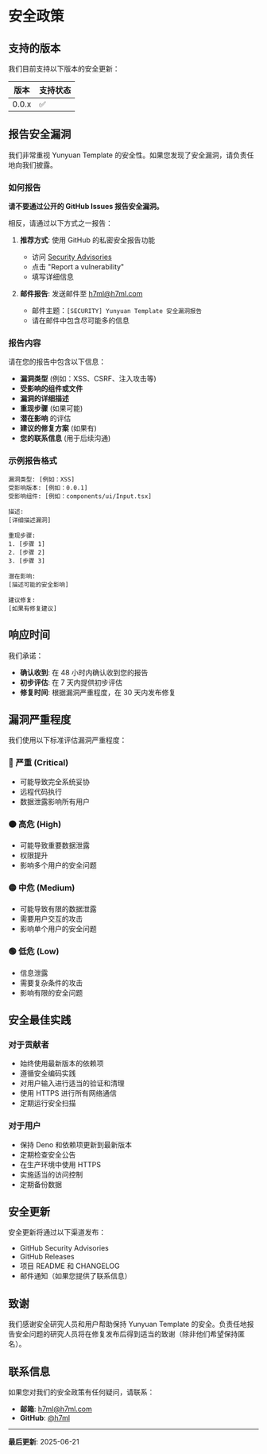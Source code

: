 # 安全政策

## 支持的版本

我们目前支持以下版本的安全更新：

| 版本  | 支持状态 |
| ----- | -------- |
| 0.0.x | ✅       |

## 报告安全漏洞

我们非常重视 Yunyuan Template
的安全性。如果您发现了安全漏洞，请负责任地向我们披露。

### 如何报告

**请不要通过公开的 GitHub Issues 报告安全漏洞。**

相反，请通过以下方式之一报告：

1. **推荐方式**: 使用 GitHub 的私密安全报告功能

   - 访问
     [Security Advisories](https://github.com/h7ml/Yunyuan/security/advisories/new)
   - 点击 "Report a vulnerability"
   - 填写详细信息

2. **邮件报告**: 发送邮件至 h7ml@h7ml.com
   - 邮件主题：`[SECURITY] Yunyuan Template 安全漏洞报告`
   - 请在邮件中包含尽可能多的信息

### 报告内容

请在您的报告中包含以下信息：

- **漏洞类型** (例如：XSS、CSRF、注入攻击等)
- **受影响的组件或文件**
- **漏洞的详细描述**
- **重现步骤** (如果可能)
- **潜在影响** 的评估
- **建议的修复方案** (如果有)
- **您的联系信息** (用于后续沟通)

### 示例报告格式

```
漏洞类型: [例如：XSS]
受影响版本: [例如：0.0.1]
受影响组件: [例如：components/ui/Input.tsx]

描述:
[详细描述漏洞]

重现步骤:
1. [步骤 1]
2. [步骤 2]
3. [步骤 3]

潜在影响:
[描述可能的安全影响]

建议修复:
[如果有修复建议]
```

## 响应时间

我们承诺：

- **确认收到**: 在 48 小时内确认收到您的报告
- **初步评估**: 在 7 天内提供初步评估
- **修复时间**: 根据漏洞严重程度，在 30 天内发布修复

## 漏洞严重程度

我们使用以下标准评估漏洞严重程度：

### 🔴 严重 (Critical)

- 可能导致完全系统妥协
- 远程代码执行
- 数据泄露影响所有用户

### 🟠 高危 (High)

- 可能导致重要数据泄露
- 权限提升
- 影响多个用户的安全问题

### 🟡 中危 (Medium)

- 可能导致有限的数据泄露
- 需要用户交互的攻击
- 影响单个用户的安全问题

### 🟢 低危 (Low)

- 信息泄露
- 需要复杂条件的攻击
- 影响有限的安全问题

## 安全最佳实践

### 对于贡献者

- 始终使用最新版本的依赖项
- 遵循安全编码实践
- 对用户输入进行适当的验证和清理
- 使用 HTTPS 进行所有网络通信
- 定期运行安全扫描

### 对于用户

- 保持 Deno 和依赖项更新到最新版本
- 定期检查安全公告
- 在生产环境中使用 HTTPS
- 实施适当的访问控制
- 定期备份数据

## 安全更新

安全更新将通过以下渠道发布：

- GitHub Security Advisories
- GitHub Releases
- 项目 README 和 CHANGELOG
- 邮件通知（如果您提供了联系信息）

## 致谢

我们感谢安全研究人员和用户帮助保持 Yunyuan Template
的安全。负责任地报告安全问题的研究人员将在修复发布后得到适当的致谢（除非他们希望保持匿名）。

## 联系信息

如果您对我们的安全政策有任何疑问，请联系：

- **邮箱**: h7ml@h7ml.com
- **GitHub**: [@h7ml](https://github.com/h7ml)

---

**最后更新**: 2025-06-21
